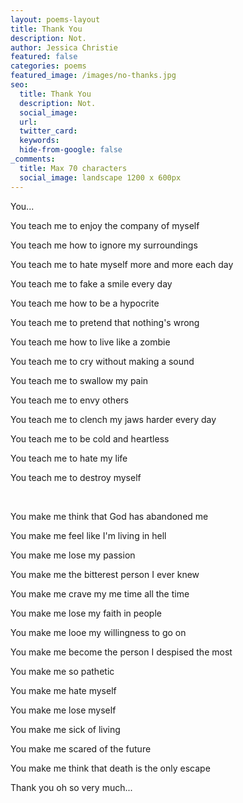 ```yaml
---
layout: poems-layout
title: Thank You
description: Not.
author: Jessica Christie
featured: false
categories: poems
featured_image: /images/no-thanks.jpg
seo:
  title: Thank You
  description: Not.
  social_image:
  url:
  twitter_card:
  keywords:
  hide-from-google: false
_comments:
  title: Max 70 characters
  social_image: landscape 1200 x 600px
---
```

You...

You teach me to enjoy the company of myself

You teach me how to ignore my surroundings

You teach me to hate myself more and more each day

You teach me to fake a smile every day

You teach me how to be a hypocrite

You teach me to pretend that nothing's wrong

You teach me how to live like a zombie

You teach me to cry without making a sound

You teach me to swallow my pain

You teach me to envy others

You teach me to clench my jaws harder every day

You teach me to be cold and heartless

You teach me to hate my life

You teach me to destroy myself

&nbsp;

You make me think that God has abandoned me

You make me feel like I'm living in hell

You make me lose my passion

You make me the bitterest person I ever knew

You make me crave my me time all the time

You make me lose my faith in people

You make me looe my willingness to go on

You make me become the person I despised the most

You make me so pathetic

You make me hate myself

You make me lose myself

You make me sick of living

You make me scared of the future

You make me think that death is the only escape

Thank you oh so very much...

&nbsp;
